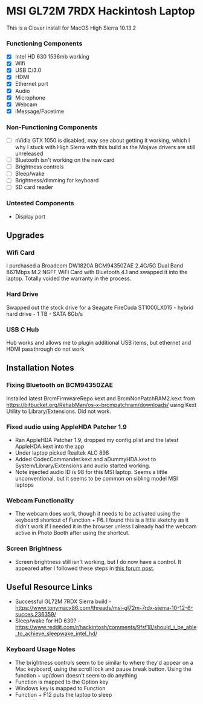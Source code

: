 #  MSI GL72M 7RDX Hackintosh Laptop

This is a Clover install for MacOS High Sierra 10.13.2

### Functioning Components 

- [x] Intel HD 630 1536mb working
- [x] Wifi  
- [x] USB C/3.0 
- [x] HDMI
- [x] Ethernet port
- [x] Audio 
- [x] Microphone
- [x] Webcam 
- [x] iMessage/Facetime

### Non-Functioning Components

- [ ] nVidia GTX 1050 is disabled, may see about getting it working, which I why I stuck with High Sierra with this build as the Mojave drivers are still unreleased
- [ ] Bluetooth isn't working on the new card
- [ ] Brightness controls
- [ ] Sleep/wake
- [ ] Brightness/dimming for keyboard
- [ ] SD card reader

### Untested Components
- Display port

## Upgrades

### Wifi Card
I purchased a Broadcom DW1820A BCM94350ZAE 2.4G/5G Dual Band 867Mbps M.2 NGFF WiFi Card with Bluetooth 4.1 and swapped it into the laptop. Totally voided the warranty in the process.

### Hard Drive
Swapped out the stock drive for a Seagate FireCuda ST1000LX015 - hybrid hard drive - 1 TB - SATA 6Gb/s

### USB C Hub
Hub works and allows me to plugin additional USB items, but ethernet and HDMI passthrough do not work

## Installation Notes

### Fixing Bluetooth on BCM94350ZAE
Installed latest BrcmFirmwareRepo.kext and BrcmNonPatchRAM2.kext from https://bitbucket.org/RehabMan/os-x-brcmpatchram/downloads/ using Kext Utility to Library/Extensions. Did not work.

### Fixed audio using AppleHDA Patcher 1.9
- Ran AppleHDA Patcher 1.9, dropped my config.plist and the latest AppleHDA.kext into the app
- Under laptop picked Realtek ALC 898
- Added CodecCommander.kext and aDummyHDA.kext to System/Library/Extensions and audio started working.
- Note injected audio ID is 98 for this MSI laptop. Seems a little unconventional, but it seems to be common on sibling model MSI laptops

### Webcam Functionality
- The webcam does work, though it needs to be activated using the keyboard shortcut of Function + F6. I found this is a little sketchy as it didn't work if I needed it in the browser unless I already had the webcam active in Photo Booth after using the shortcut. 

### Screen Brightness 
- Screen brightness still isn't working, but I do now have a control. It appeared after I followed these steps in [this forum post](https://www.tonymacx86.com/threads/solved-black-screen-after-upgrade-to-high-sierra.237050/page-2#post-1633911).

## Useful Resource Links
- Successful GL72M 7RDX Sierra build - https://www.tonymacx86.com/threads/msi-gl72m-7rdx-sierra-10-12-6-succes.236359/
- Sleep/wake for HD 630? - https://www.reddit.com/r/hackintosh/comments/9fsf18/should_i_be_able_to_achieve_sleepwake_intel_hd/

### Keyboard Usage Notes
- The brightness controls seem to be similar to where they'd appear on a Mac keyboard, using the scroll lock and pause break button. Using the function + up/down doesn't seem to do anything
- Function is mapped to the Option key
- Windows key is mapped to Function
- Function + F12 puts the laptop to sleep
